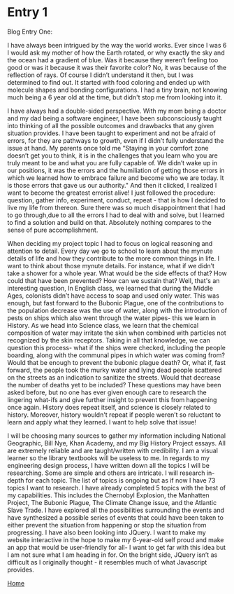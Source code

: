 # Entry 1

Blog Entry One:

  I have always been intrigued by the way the world works. Ever since I was 6 I would ask my mother of how the Earth rotated, or why exactly the sky and the ocean had a gradient of blue. Was it because they weren’t feeling too good or was it because it was their favorite color? No, it was because of the reflection of rays. Of course I didn’t understand it then, but I was determined to find out. It started with food coloring and ended up with molecule shapes and bonding configurations. I had a tiny brain, not knowing much being a 6 year old at the time, but didn't stop me from looking into it. 

  I have always had a double-sided perspective. With my mom being a doctor and my dad being a software engineer, I have been subconsciously taught into thinking of all the possible outcomes and drawbacks that any given situation provides. I have been taught to experiment and not be afraid of errors, for they are pathways to growth, even if I didn’t fully understand the issue at hand. My parents once told me “Staying in your comfort zone doesn’t get you to think, it is in the challenges that you learn who you are truly meant to be and what you are fully capable of. We didn’t wake up in our positions, it was the errors and the humiliation of getting those errors in which we learned how to embrace failure and become who we are today. It is those errors that gave us our authority." And then it clicked, I realized I want to become the greatest errorist alive! I just followed the procedure: question, gather info, experiment, conduct, repeat - that is how I decided to live my life from thereon. Sure there was so much disappointment that I had to go through,due to all the errors I had to deal with and solve, but I learned to find a solution and build on that. Absolutely nothing compares to the sense of pure accomplishment.

  When deciding my project topic I had to focus on logical reasoning and attention to detail. Every day we go to school to learn about the mynute details of life and how they contribute to the more common things in life. I want to think about those mynute details. For instance, what if we didn’t take a shower for a whole year. What would be the side effects of that? How could that have been prevented? How can we sustain that? Well, that's an interesting question, In English class, we learned that during the Middle Ages, colonists didn’t have access to soap and used only water. This was enough, but fast forward to the Bubonic Plague, one of the contributions to the population decrease was the use of water, along with the introduction of pests on ships which also went through the water pipes- this we learn in History. As we head into Science class, we learn that the chemical composition of water may irritate the skin when combined with particles not recognized by the skin receptors. Taking in all that knowledge, we can question this process- what if the ships were checked, including the people boarding, along with the communal pipes in which water was coming from? Would that be enough to prevent the bubonic plague death? Or, what if, fast forward, the people took the murky water and lying dead people scattered on the streets as an indication to sanitize the streets. Would that decrease the number of deaths yet to be included? These questions may have been asked before, but no one has ever given enough care to research the lingering what-ifs and give further insight to prevent this from happening once again. History does repeat itself, and science is closely related to history. Moreover, history wouldn't repeat if people weren’t so reluctant to learn and apply what they learned. I want to help solve that issue!

  I will be choosing many sources to gather my information including National Geographic, Bill Nye, Khan Academy, and my Big History Project essays. All are extremely reliable and are taught/written with credibility. I am a visual learner so the library textbooks will be useless to me. In regards to my engineering design process, I have written down all the topics I will be researching. Some are simple and others are intricate. I will research in-depth for each topic. The list of topics is ongoing but as if now I have 73 topics I want to research. I have already completed 5 topics with the best of my capabilities. This includes the Chernobyl Explosion, the Manhatten Project, The Bubonic Plague, The Climate Change issue, and the Atlantic Slave Trade. I have explored all the possibilities surrounding the events and have synthesized a possible series of events that could have been taken to either prevent the situation from happening or stop the situation from progressing. I have also been looking into JQuery. I want to make my website interactive in the hope to make my 6-year-old self proud and make an app that would be user-friendly for all- I want to get far with this idea but I am not sure what I am heading in for. On the bright side, JQuery isn’t as difficult as I originally thought - it resembles much of what Javascript provides.

[Home](../README.md)
